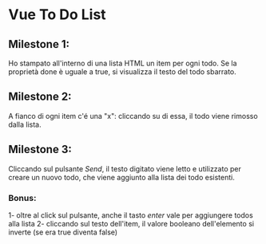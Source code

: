 # Vue To Do List

## Milestone 1:

Ho stampato all'interno di una lista HTML un item per ogni todo.
Se la proprietà done è uguale a true, si visualizza il testo del todo sbarrato.

## Milestone 2:

A fianco di ogni item c'é una "x": cliccando su di essa, il todo viene rimosso dalla lista.

## Milestone 3:

Cliccando sul pulsante _Send_, il testo digitato viene letto e utilizzato per creare un nuovo todo, che viene aggiunto alla lista dei todo esistenti.

### Bonus:

1- oltre al click sul pulsante, anche il tasto _enter_ vale per aggiungere todos alla lista
2- cliccando sul testo dell'item, il valore booleano dell'elemento si inverte (se era true diventa false)
